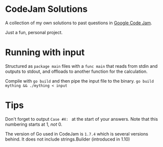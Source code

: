 # CodeJam Solutions

A collection of my own solutions to past questions in [Google Code Jam](https://codingcompetitions.withgoogle.com/codejam/).

Just a fun, personal project.

# Running with input 
Structured as `package main` files with a `func main` that reads from stdin and outputs to stdout, and offloads to another function for the calculation.

Compile with `go build` and then pipe the input file to the binary.
`go build mything && ./mything < input`

# Tips
Don't forget to output `Case #X: ` at the start of your answers.
Note that this numbering starts at 1, *not* 0.

The version of Go used in CodeJam is `1.7.4` which is several versions behind. It does not include strings.Builder (introduced in 1.10)
